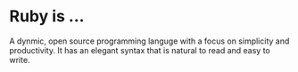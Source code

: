 # Ruby is ...

A dynmic, open source programming languge with a focus on simplicity and productivity.
It has an elegant syntax that is natural to read and easy to write.
